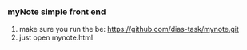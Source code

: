 ### myNote simple front end
1. make sure you run the be: https://github.com/dias-task/mynote.git
2. just open mynote.html

